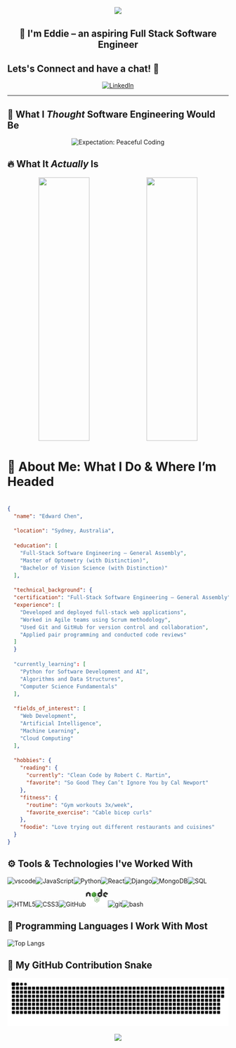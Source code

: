 <p align="center">
  <img src="https://capsule-render.vercel.app/api?type=waving&color=gradient&height=300&section=header&text=Hello!&fontSize=90" />
</p>

<h2 align="center">👋 I'm Eddie – an aspiring Full Stack Software Engineer</h2>


## Lets's Connect and have a chat! 💬
<p align="center">
  <a href="https://www.linkedin.com/in/edwardjxchen/" target="_blank">
    <img src="https://cdn2.iconfinder.com/data/icons/social-media-2285/512/1_Linkedin_unofficial_colored_svg-512.png" height="50" alt="LinkedIn" />
  </a>
</p>

---


## 🤩 What I *Thought* Software Engineering Would Be

<p align="center">
  <img src="https://media1.tenor.com/m/OKMiJjqXkMcAAAAC/java-programming.webp" alt="Expectation: Peaceful Coding" width="500" />
</p>

## 🔥 What It *Actually* Is

<p align="center">
  <img src="https://media3.giphy.com/media/v1.Y2lkPTc5MGI3NjExdWZ2bDRyY2xrM2Flc2ZlMGVkc2Njc2V0eHhxd3J5NXJ3aTh0YWQzdyZlcD12MV9pbnRlcm5hbF9naWZfYnlfaWQmY3Q9Zw/mcsPU3SkKrYDdW3aAU/giphy.webp" height="600" width="48%" />
  <img src="https://media1.tenor.com/m/rtBWbeSKvaMAAAAC/coding-hacker.webp" height="600" width="48%" />
</p>




# 🚀 About Me: What I Do & Where I’m Headed

```json

{
  "name": "Edward Chen",

  "location": "Sydney, Australia",
  
  "education": [
    "Full-Stack Software Engineering – General Assembly",
    "Master of Optometry (with Distinction)",
    "Bachelor of Vision Science (with Distinction)"
  ],

  "technical_background": {
  "certification": "Full-Stack Software Engineering – General Assembly",
  "experience": [
    "Developed and deployed full-stack web applications",
    "Worked in Agile teams using Scrum methodology",
    "Used Git and GitHub for version control and collaboration",
    "Applied pair programming and conducted code reviews"
  ]
  }

  "currently_learning": [
    "Python for Software Development and AI",
    "Algorithms and Data Structures",
    "Computer Science Fundamentals"
  ],

  "fields_of_interest": [
    "Web Development",
    "Artificial Intelligence",
    "Machine Learning",
    "Cloud Computing"
  ],

  "hobbies": {
    "reading": {
      "currently": "Clean Code by Robert C. Martin",
      "favorite": "So Good They Can’t Ignore You by Cal Newport"
    },
    "fitness": {
      "routine": "Gym workouts 3x/week",
      "favorite_exercise": "Cable bicep curls"
    },
    "foodie": "Love trying out different restaurants and cuisines"
  }
}
```

## ⚙️ Tools & Technologies I've Worked With


<img src="https://cdn.jsdelivr.net/gh/devicons/devicon/icons/vscode/vscode-original.svg" alt="vscode" width="50" height="50"/><img src="https://cdn4.iconfinder.com/data/icons/logos-and-brands/512/187_Js_logo_logos-256.png" alt="JavaScript" width="50" height="50" /><img src="https://cdn4.iconfinder.com/data/icons/logos-and-brands/512/267_Python_logo-512.png" alt="Python" width="50" height="50" /><img src="https://cdn0.iconfinder.com/data/icons/logos-brands-in-colors/128/react-256.png" alt="React" width="50" height="50" /><img src="https://www.svgrepo.com/show/353657/django-icon.svg" alt="Django" width="50" height="50" /><img src="https://images.icon-icons.com/2415/PNG/512/mongodb_original_wordmark_logo_icon_146425.png" alt="MongoDB" width="50" height="50" /><img src="https://cdn1.iconfinder.com/data/icons/hawcons/32/699099-icon-24-file-sql-64.png" alt="SQL" width="50" height="50" /><img src="https://cdn4.iconfinder.com/data/icons/orange-social-icons/484/html_5.png" alt="HTML5" width="50" height="50" /><img src="https://cdn0.iconfinder.com/data/icons/long-shadow-web-icons/512/css-64.png" alt="CSS3" width="50" height="50" /><img src="https://cdn2.iconfinder.com/data/icons/social-icons-33/128/Github-64.png" alt="GitHub" width="50" height="50" /><img src="https://raw.githubusercontent.com/devicons/devicon/master/icons/nodejs/nodejs-original-wordmark.svg" alt="nodejs" width="50" height="50" /><img src="https://cdn.jsdelivr.net/gh/devicons/devicon/icons/git/git-original.svg" alt="git" width="50" height="50"/><img src="https://cdn.jsdelivr.net/gh/devicons/devicon/icons/bash/bash-original.svg" alt="bash" width="50" height="50"/>



## 💼 Programming Languages I Work With Most

![Top Langs](https://github-readme-stats.vercel.app/api/top-langs/?username=EChenDev&size_weight=1.0&count_weight=0.5&hide=CSS,HTML,shell,EJS&card_width=500)

## 🐍 My GitHub Contribution Snake

![snake gif](https://github.com/EChenDev/EChenDev/blob/output/github-snake.svg)

<p align="center">
  <img src="https://capsule-render.vercel.app/api?type=waving&color=timeGradient&height=300&section=footer" />
</p>



